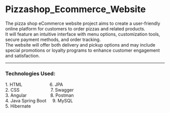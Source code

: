 # Pizzashop_Ecommerce_Website
The pizza shop eCommerce website project aims to create a user-friendly online platform for customers to order pizzas and related products. <br>
It will feature an intuitive interface with menu options, customization tools, secure payment methods, and order tracking. <br>
The website will offer both delivery and pickup options and may include special promotions or loyalty programs to enhance customer engagement and satisfaction.<hr>
<h3>Technologies Used:</h3> 
1. HTML  &nbsp; &nbsp;  &nbsp; &nbsp;&nbsp; &nbsp; &nbsp; &nbsp;  &nbsp; &nbsp; &nbsp; 6. JPA <br>
2. CSS   &nbsp; &nbsp; &nbsp; &nbsp;&nbsp; &nbsp; &nbsp; &nbsp;  &nbsp; &nbsp; &nbsp;&nbsp; &nbsp; 7. Swagger <br>
3. Angular &nbsp; &nbsp;  &nbsp; &nbsp; &nbsp; &nbsp;  &nbsp; &nbsp; &nbsp; 8. Postman<br>
4. Java Spring Boot  &nbsp; &nbsp;    9. MySQL <br>
5. Hibernate






  
